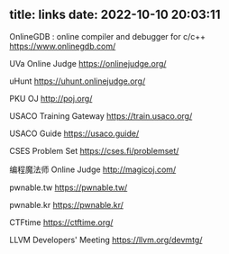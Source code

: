 title: links
date: 2022-10-10 20:03:11
---
OnlineGDB : online compiler and debugger for c/c++
<https://www.onlinegdb.com/>

UVa Online Judge
<https://onlinejudge.org/>

uHunt
<https://uhunt.onlinejudge.org/>

PKU OJ
<http://poj.org/>

USACO Training Gateway
<https://train.usaco.org/>

USACO Guide
<https://usaco.guide/>

CSES Problem Set
<https://cses.fi/problemset/>

编程魔法师 Online Judge
<http://magicoj.com/>

pwnable.tw
<https://pwnable.tw/>

pwnable.kr
<https://pwnable.kr/>

CTFtime 
<https://ctftime.org/>

LLVM Developers' Meeting
<https://llvm.org/devmtg/>